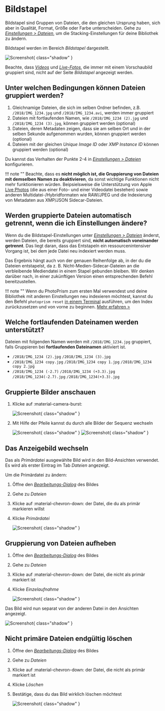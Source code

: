# Bildstapel #

Bildstapel sind Gruppen von Dateien, die den gleichen Ursprung haben, sich aber in Qualität, Format, Größe oder Farbe unterscheiden. Gehe zu *[Einstellungen > Dateien](../settings/library.md)*, um die Stacking-Einstellungen für deine Bibliothek zu ändern.

Bildstapel werden im Bereich *Bildstapel* dargestellt.

![Screenshot](img/stack-page-german.jpg){ class="shadow" }

Beachte, dass *[Videos](./video.md)* und *[Live-Fotos](video.md#live-fotos)*, die immer mit einem Vorschaubild gruppiert sind, nicht auf der Seite *Bildstapel* angezeigt werden.

## Unter welchen Bedingungen können Dateien gruppiert werden? ##

1. Gleichnamige Dateien, die sich im selben Ordner befinden, z.B. `/2018/IMG_1234.jpg` und  `/2018/IMG_1234.avi`, werden immer gruppiert
2. Dateien mit fortlaufenden Namen, wie `/2018/IMG_1234 (2).jpg` und `/2018/IMG_1234 (3).jpg`, können gruppiert werden (optional)
3. Dateien, deren Metadaten zeigen, dass sie am selben Ort und in der selben Sekunde aufgenommen wurden, können gruppiert werden (optional)
4. Dateien mit der gleichen *Unique Image ID* oder *XMP Instance ID* können gruppiert werden (optional)

Du kannst das Verhalten der Punkte 2-4 in *[Einstellungen > Dateien](../settings/library.md#bildstapel)* konfigurieren.

!!! note ""
    Beachte, dass es **nicht möglich ist, die Gruppierung von Dateien mit demselben Namen zu deaktivieren**, da sonst wichtige Funktionen nicht mehr funktionieren würden. Beipsielsweise die Unterstützung von Apple [Live Photos](video.md#live-fotos) (die aus einer Foto- und einer Videodatei bestehen) sowie anderen Multidatei-/Hybridformaten wie RAW/JPEG und die Indexierung von Metadaten aus XMP/JSON Sidecar-Dateien.

## Werden gruppierte Dateien automatisch getrennt, wenn die ich Einstellungen ändere?

Wenn du die Bildstapel-Einstellungen unter *[Einstellungen > Dateien](../settings/library.md#bildstapel)* änderst, werden Dateien, die bereits gruppiert sind, **nicht automatisch voneinander getrennt**. Das liegt daran, dass das Entstapeln ein ressourcenintensiver Vorgang ist, bei dem jede Datei neu indexiert werden muss.

Das Ergebnis hängt auch von der genauen Reihenfolge ab, in der du die Dateien entstapelst, da z. B. Nicht-Medien-Sidecar-Dateien an die verbleibende Mediendatei in einem Stapel gebunden bleiben. Wir denken darüber nach, in einer zukünftigen Version einen entsprechenden Befehl bereitzustellen.
 
!!! note ""
    Wenn du PhotoPrism zum ersten Mal verwendest und deine Bibliothek mit anderen Einstellungen neu indexieren möchtest, kannst du den Befehl `photoprism reset` [in einem Terminal](https://docs.photoprism.app/getting-started/docker-compose/#command-line-interface) ausführen, um den Index zurückzusetzen und von vorne zu beginnen. [Mehr erfahren >](https://docs.photoprism.app/getting-started/docker-compose/#examples)

## Welche fortlaufenden Dateinamen werden unterstützt?
Dateien mit folgenden Namen werden mit `/2018/IMG_1234.jpg` gruppiert, falls Gruppieren bei **fortlaufenden Dateinamen** aktiviert ist.

- `/2018/IMG_1234 (2).jpg` `/2018/IMG_1234 (3).jpg`
- `/2018/IMG_1234 copy.jpg` `/2018/IMG_1234 copy 1.jpg` `/2018/IMG_1234 copy 2.jpg`
- `/2018/IMG_1234 (-2.7)` `/2018/IMG_1234 (+3.3).jpg` `/2018/IMG_1234(-2.7).jpg`  `/2018/IMG_1234(+3.3).jpg`

## Gruppierte Bilder anschauen ##

1. Klicke auf :material-camera-burst:

    ![Screenshot](img/sequential1-dark.jpg){ class="shadow" }

2. Mit Hilfe der Pfeile kannst du durch alle Bilder der Sequenz wechseln

    ![Screenshot](img/sequential3.jpg){ class="shadow" } ![Screenshot](img/sequential4.jpg){ class="shadow" }


## Das Anzeigebild wechseln ##
Das als *Primärdatei* ausgewählte Bild wird in den Bild-Ansichten verwendet. 
Es wird als erster Eintrag im Tab *Dateien* angezeigt.

Um die Primärdatei zu ändern:

1. Öffne den [*Bearbeitungs-Dialog*](edit.md) des Bildes
2. Gehe zu *Dateien*
3. Klicke auf :material-chevron-down: der Datei, die du als primär markieren willst
4. Klicke *Primärdatei*

      ![Screenshot](img/stacks-edit-german.jpg){ class="shadow" } 


## Gruppierung von Dateien aufheben ##
1. Öffne den [*Bearbeitungs-Dialog*](edit.md) des Bildes
2. Gehe zu *Dateien*
3. Klicke auf :material-chevron-down: der Datei, die nicht als primär markiert ist
4. Klicke *Einzelaufnahme*

      ![Screenshot](img/stacks-edit-german.jpg){ class="shadow" }

Das Bild wird nun separat von der anderen Datei in den Ansichten angezeigt.

![Screenshot](img/unstacked-dark.jpg){ class="shadow" }

## Nicht primäre Dateien endgültig löschen ##
1. Öffne den [*Bearbeitungs-Dialog*](edit.md) des Bildes
2. Gehe zu *Dateien*
3. Klicke auf :material-chevron-down: der Datei, die nicht als primär markiert ist
4. Klicke *Löschen*
5. Bestätige, dass du das Bild wirklich löschen möchtest

      ![Screenshot](img/stacks-edit-german.jpg){ class="shadow" }